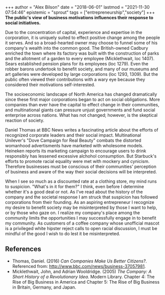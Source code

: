 +++
author = "Alex Bilson"
date = "2018-06-01"
lastmod = "2021-11-30 07:54:46"
epistemic = "sprout"
tags = ["entrepreneurship","society"]
+++
**The public's view of business motivations influences their response to social initiatives.**

Due to the concentration of capital, experience and expertise in the corporation, it is uniquely suited to effect positive change among the people it serves.  And so a broad-hearted owner may choose to funnel some of his company's wealth into the common good.  The British-owned Cadbury enriched the town where its factory was built with the construction of parks and the allotment of a garden to every employee (Micklethwait, loc 1407).  Sears established pension plans for its employees (loc 1279).  Even the robber barons undertook to benefit society, and many of our museums and art galleries were developed by large corporations (loc 1293, 1309).  But the public often viewed their contributions with a wary eye because they considered their motivations self-interested.

The socioeconomic landscape of North America has changed dramatically since these first major corporations began to act on social obligations.  More companies than ever have the capital to effect change in their communities, and multinational giants can pressure unjust governments and fund social enterprise across nations. What has not changed; however, is the skeptical reaction of society.

Daniel Thomas at BBC News writes a fascinating article about the efforts of recognized corporate leaders and their social impact.  Multinational Unilever's "Dove Campaign for Real Beauty" combats the distorted womanhood advertisments have marketed with wholesome models.  Heineken reports its marketing campaign to encourage users to drink responsibly has lessened excessive alchohol consumption.  But Starbuck's efforts to promote racial equality were met with mockery and cynicism.  Therefore businesses must be conscious of their communities' perception of business and aware of the way their social decisions will be interpreted.

When I see so much as a discounted rate at a clothing store, my mind runs to suspicion.  "What's in it for them?" I think, even before I determine whether it's a good deal or not.  As I've read about the history of the company and the societal response I am struck that suspicion has followed corporations from their founding.  As an aspiring entrepreneur I recognize my desire to benefit society may be misinterpreted by those I want to help, or by those who gaze on.  I realize my company's place among the community limits the opportunities I may successfully engage in to benefit my community.  As customers of a coffee company whose unofficial mascot is a privileged white hipster reject calls to open racial discussion, I must be mindful of the good I wish to do lest it be misinterpreted.

## References

- Thomas, Daniel. (2016) _Can Companies Make Us Better Citizens?_. Referenced from: http://www.bbc.com/news/business-37057981.
- Micklethwait, John, and Adrian Wooldridge. (2005) _The Company: A Short History of a Revolutionary Idea_. Modern Library. Chapter 4: The Rise of Big Business in America and Chapter 5: The Rise of Big Business in Britain, Germany, and Japan.
